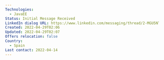 ```yaml
---
Technologies:
  - JavaEE
Status: Initial Message Received
LinkedIn dialog URL: https://www.linkedin.com/messaging/thread/2-MGU5NTBhYmQtNTIxNC00MmY5LTk5MTctNDQzNGYzMDNjMDc3XzAxMw==/
Created: 2022-04-29T02:06
Updated: 2022-04-29T02:07
Offers relocation: false
Country:
  - Spain
Last contact: 2022-04-14
---
```

